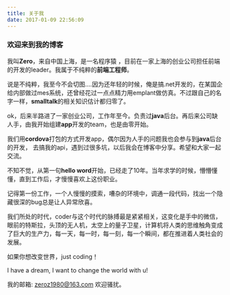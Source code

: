```yaml
---
title: 关于我
date: 2017-01-09 22:56:09
---
```

### 欢迎来到我的博客

我叫**Zero**，来自中国上海，是一名程序猿 ，目前在一家上海的创业公司担任前端的开发的leader。我属于不纯粹的**前端工程师**。

说是不纯粹，我至今不会切图....因为还年轻的时候，俺是搞.net开发的，在某国企给内部做过mes系统，还曾经花过一点点精力用emplant做仿真。不过跟自己的名字一样，**smalltalk**的相关知识估计都归零了。

ok，后来半路进了一家创业公司，工作年至今。负责过**java**后台。再后来公司缺人手，由我开始组建**app**开发的team，也是由零开始。

我们用**cordova**打包的方式开发app，偶尔因为人手的问题我也会参与到**java**后台的开发， 去搞我的api，遇到过很多坑，以后我会在博客中分享。希望和大家一起交流。

不知不觉，从第一句**hello word**开始，已经走了10年。当年求学的时候，懵懵懂懂，直到工作后，才慢慢喜欢上这份职业。

记得第一份工作，一个人慢慢的摸索，嘈杂的环境中，调通一段代码，找出一个隐藏很深的bug总是让人异常欣喜。

我们所处的时代，coder与这个时代的脉搏最是紧紧相关，这变化是手中的微信，眼前的特斯拉，头顶的无人机，太空上的量子卫星，计算机将人类的思维触角变成了巨大的生产力，每一天，每一时，每一刻，每一个瞬间，都在推进着人类社会的发展。

如果你想改变世界，just coding！

I have a dream, I want to change the world with u!

我的邮箱: zeroz1980@163.com 欢迎骚扰。
